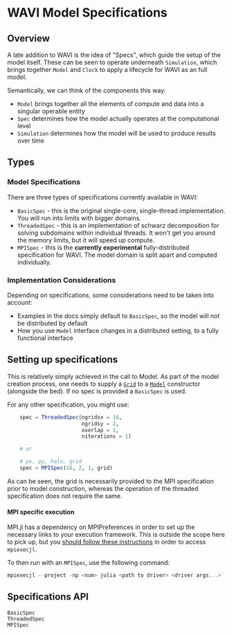 # WAVI Model Specifications

## Overview

A late addition to WAVI is the idea of "Specs", which guide the setup of the model itself. These can be seen to operate underneath `Simulation`, which brings together `Model` and `Clock` to apply a lifecycle for WAVI as an full model. 

Semantically, we can think of the components this way: 

* `Model` brings together all the elements of compute and data into a singular operable entity
* `Spec` determines how the model actually operates at the computational level
* `Simulation` determines how the model will be used to produce results over time

## Types

### Model Specifications

There are three types of specifications currently available in WAVI: 

* `BasicSpec` - this is the original single-core, single-thread implementation. You will run into limits with bigger domains.
* `ThreadedSpec` - this is an implementation of schwarz decomposition for solving subdomains within individual threads. It won't get you around the memory limits, but it will speed up compute.
* `MPISpec` - this is the __currently experimental__ fully-distributed specification for WAVI. The model domain is split apart and computed individually.

### Implementation Considerations

Depending on specifications, some considerations need to be taken into account:

* Examples in the docs simply default to `BasicSpec`, so the model will not be distributed by default
* How you use `Model` interface changes in a distributed setting, to a fully functional interface

## Setting up specifications

This is relatively simply achieved in the call to Model. As part of the model creation process, one needs to supply a [`Grid`](@ref) to a [`Model`](@ref) constructor (alongside the bed). If no spec is provided a `BasicSpec` is used.

For any other specification, you might use:

```julia
    spec = ThreadedSpec(ngridsx = 16, 
                        ngridsy = 2,
                        overlap = 1,
                        niterations = 1)

    # or

    # px, py, halo, grid
    spec = MPISpec(16, 2, 1, grid)
```

As can be seen, the grid is necessarily provided to the MPI specification prior to model construction, whereas the operation of the threaded specification does not require the same.

#### MPI specific execution

MPI.jl has a dependency on MPIPreferences in order to set up the necessary links to your execution framework. This is outside the scope here to pick up, but you [should follow these instructions](https://juliaparallel.org/MPI.jl/stable/usage/#Julia-wrapper-for-mpiexec) in order to access `mpiexecjl`.

To then run with an `MPISpec`, use the following command: 

```julia
mpiexecjl --project -np <num> julia <path to driver> <driver args...>`
```

## Specifications API

```@docs; canonical=false
BasicSpec
ThreadedSpec
MPISpec
```